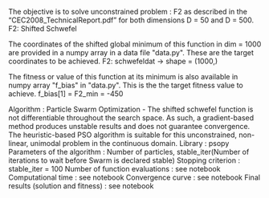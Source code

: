 The objective is to solve unconstrained problem : F2 as described in the “CEC2008_TechnicalReport.pdf” for both dimensions D = 50 and D = 500.
F2: Shifted Schwefel

The coordinates of the shifted global minimum of this function in dim = 1000 are provided in a numpy array in a data file "data.py". These are the target coordinates to be achieved.
F2: schwefeldat -> shape = (1000,)

The fitness or value of this function at its minimum is also available in numpy array "f_bias" in "data.py". This is the the target fitness value to achieve.
f_bias[1] = F2_min = -450

Algorithm : Particle Swarm Optimization - The shifted schwefel function is not differentiable throughout the search space. As such, a gradient-based method produces unstable results and does not guarantee convergence. The heuristic-based PSO algorithm is suitable for this unconstrained, non-linear, unimodal problem in the continuous domain.
Library : psopy
Parameters of the algorithm : Number of particles, stable_iter(Number of iterations to wait before Swarm is declared stable)
Stopping criterion : stable_iter = 100
Number of function evaluations : see notebook
Computational time : see notebook
Convergence curve : see notebook
Final results (solution and fitness) : see notebook
